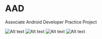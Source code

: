 # AAD
Associate Android Developer Practice Project

![Alt text](/app/Screenshot_2020-09-01-11-08-03-236_com.amrmustafa.AAD.jpg?raw=true "1")
![Alt text](/app/Screenshot_2020-09-01-11-08-07-721_com.amrmustafa.AAD.jpg?raw=true "2")
![Alt text](/app/Screenshot_2020-09-01-11-08-11-385_com.amrmustafa.AAD.jpg?raw=true "3")
![Alt text](/app/Screenshot_2020-09-01-11-08-19-896_com.amrmustafa.AAD.jpg?raw=true "4")


